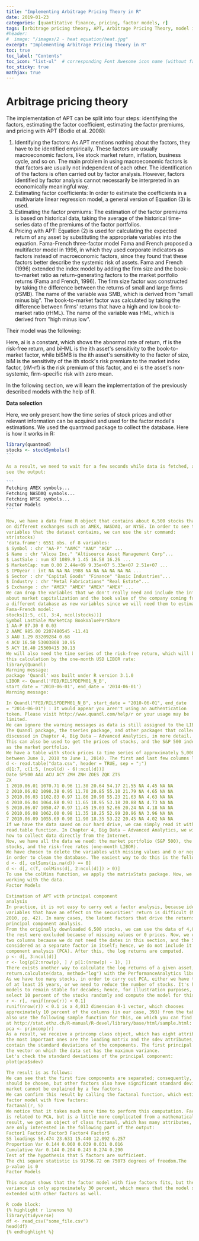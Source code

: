 ```yaml
---
title: "Implementing Arbitrage Pricing Theory in R"
date: 2019-01-23
categories: [quantitative finance, pricing, factor models, r]
tags: [arbitrage pricing theory, APT, Arbitrage Pricing Theory, model implementation, asset pricing, R, statistics]
#header:
#  image: "/images/2 - heat equation/heat.jpg"
excerpt: "Implementing Arbitrage Pricing Theory in R"
toc: true
toc_label: "Contents"
toc_icon: "list-ul"  # corresponding Font Awesome icon name (without fa prefix
toc_sticky: true
mathjax: true
---
```

# Arbitrage pricing theory

The implementation of APT can be split into four steps: identifying the factors,
estimating the factor coefficient, estimating the factor premiums, and pricing with
APT (Bodie et al. 2008):

1. Identifying the factors: As APT mentions nothing about the factors, they
have to be identified empirically. These factors are usually macroeconomic
factors, like stock market return, inflation, business cycle, and so on. The
main problem in using macroeconomic factors is that factors are usually not
independent of each other. The identification of the factors is often carried
out by factor analysis. However, factors identified by factor analysis cannot
necessarily be interpreted in an economically meaningful way.
2. Estimating factor coefficients: In order to estimate the coefficients in a
multivariate linear regression model, a general version of Equation (3)
is used.
3. Estimating the factor premiums: The estimation of the factor premiums
is based on historical data, taking the average of the historical time-series
data of the premiums of the factor portfolios.
4. Pricing with APT: Equation (2) is used for calculating the expected return of
any asset by substituting the appropriate variables into the equation.
Fama-French three-factor model
Fama and French proposed a multifactor model in 1996, in which they used
corporate indicators as factors instead of macroeconomic factors, since they found
that these factors better describe the systemic risk of assets. Fama and French (1996)
extended the index model by adding the firm size and the book-to-market ratio as
return-generating factors to the market portfolio returns (Fama and French, 1996).
The firm size factor was constructed by taking the difference between the returns of
small and large firms (rSMB). The name of the variable was SMB, which is derived from
"small minus big". The book-to-market factor was calculated by taking the difference
between firms' returns that have a high and low book-to-market ratio (rHML). The name
of the variable was HML, which is derived from "high minus low".

Their model was the following:

Here, ai is a constant, which shows the abnormal rate of return, rf is the risk-free
return, and biHML is the ith asset's sensitivity to the book-to-market factor, while biSMB
is the ith asset's sensitivity to the factor of size, biM is the sensitivity of the ith stock's
risk premium to the market index factor, (rM-rf) is the risk premium of this factor, and
ei is the asset's non-systemic, firm-specific risk with zero mean.

In the following section, we will learn the implementation of the previously
described models with the help of R.

**Data selection**

Here, we only present how the time series of stock prices and other relevant information
can be acquired and used for the factor model's estimations.
We used the quantmod package to collect the database.
Here is how it works in R:

````r
library(quantmod)
stocks <- stockSymbols()
```

As a result, we need to wait for a few seconds while data is fetched, and then we can
see the output:

```
Fetching AMEX symbols...
Fetching NASDAQ symbols...
Fetching NYSE symbols...
Factor Models
```

Now, we have a data frame R object that contains about 6,500 stocks that are traded
on different exchanges such as AMEX, NASDAQ, or NYSE. In order to see the
variables that the dataset contains, we can use the str command:
str(stocks)
'data.frame': 6551 obs. of 8 variables:
$ Symbol : chr "AA-P" "AAMC" "AAU" "ACU" ...
$ Name : chr "Alcoa Inc." "Altisource Asset Management Corp"...
$ LastSale : num 87 1089.9 1.45 16.58 16.26 ...
$ MarketCap: num 0.00 2.44e+09 9.35e+07 5.33e+07 2.51e+07 ...
$ IPOyear : int NA NA NA 1988 NA NA NA NA NA NA ...
$ Sector : chr "Capital Goods" "Finance" "Basic Industries"...
$ Industry : chr "Metal Fabrications" "Real Estate"...
$ Exchange : chr "AMEX" "AMEX" "AMEX" "AMEX" ...
We can drop the variables that we don't really need and include the information
about market capitalization and the book value of the company coming from
a different database as new variables since we will need them to estimate the
Fama-French model:
stocks[1:5, c(1, 3:4, ncol(stocks))]
Symbol LastSale MarketCap BookValuePerShare
1 AA-P 87.30 0 0.03
2 AAMC 985.00 2207480545 -11.41
3 AAU 1.29 83209284 0.68
4 ACU 16.50 53003808 10.95
5 ACY 16.40 25309415 30.13
We will also need the time series of the risk-free return, which will be quantified in
this calculation by the one-month USD LIBOR rate:
library(Quandl)
Warning message:
package 'Quandl' was built under R version 3.1.0
LIBOR <- Quandl('FED/RILSPDEPM01_N_B',
start_date = '2010-06-01', end_date = '2014-06-01')
Warning message:

In Quandl("FED/RILSPDEPM01_N_B", start_date = "2010-06-01", end_date
= "2014-06-01") : It would appear you aren't using an authentication
token. Please visit http://www.quandl.com/help/r or your usage may be
limited.
We can ignore the warning messages as data is still assigned to the LIBOR variable.
The Quandl package, the tseries package, and other packages that collect data are
discussed in Chapter 4, Big Data – Advanced Analytics, in more detail.
This can also be used to get the prices of stocks, and the S&P 500 index can be used
as the market portfolio.
We have a table with stock prices (a time series of approximately 5,000 stock prices
between June 1, 2010 to June 1, 2014). The first and last few columns look like this:
d <- read.table("data.csv", header = TRUE, sep = ";")
d[1:7, c(1:5, (ncol(d) - 6):ncol(d))]
Date SP500 AAU ACU ACY ZMH ZNH ZOES ZQK ZTS
ZX
1 2010.06.01 1070.71 0.96 11.30 20.64 54.17 21.55 NA 4.45 NA NA
2 2010.06.02 1098.38 0.95 11.70 20.85 55.10 21.79 NA 4.65 NA NA
3 2010.06.03 1102.83 0.97 11.86 20.90 55.23 21.63 NA 4.63 NA NA
4 2010.06.04 1064.88 0.93 11.65 18.95 53.18 20.88 NA 4.73 NA NA
5 2010.06.07 1050.47 0.97 11.45 19.03 52.66 20.24 NA 4.18 NA NA
6 2010.06.08 1062.00 0.98 11.35 18.25 52.99 20.96 NA 3.96 NA NA
7 2010.06.09 1055.69 0.98 11.90 18.35 53.22 20.45 NA 4.02 NA NA
If we have the data saved on our hard drive, we can simply read it with the
read.table function. In Chapter 4, Big Data – Advanced Analytics, we will discuss
how to collect data directly from the Internet.
Now, we have all the data we need: the market portfolio (S&P 500), the price of
stocks, and the risk-free rates (one-month LIBOR).
We have chosen to delete the variables with missing values and 0 or negative prices,
in order to clean the database. The easiest way to do this is the following:
d <- d[, colSums(is.na(d)) == 0]
d <- d[, c(T, colMins(d[, 2:ncol(d)]) > 0)]
To use the colMins function, we apply the matrixStats package. Now, we can start
working with the data.
Factor Models

Estimation of APT with principal component
analysis
In practice, it is not easy to carry out a factor analysis, because identifying the macro
variables that have an effect on the securities' return is difficult (Medvegyev – Száz,
2010, pp. 42). In many cases, the latent factors that drive the returns are searched by
principal component analysis.
From the originally downloaded 6,500 stocks, we can use the data of 4,015 stocks;
the rest were excluded because of missing values or 0 prices. Now, we omit the first
two columns because we do not need the dates in this section, and the S&P 500 is
considered as a separate factor in itself; hence, we do not include it in the principal
component analysis (PCA). After this, the log returns are computed.
p <- d[, 3:ncol(d)]
r <- log(p[2:nrow(p), ] / p[1:(nrow(p) - 1), ])
There exists another way to calculate the log returns of a given asset, that is, by using
return.calculate(data, method="log") with the PerformanceAnalytics library.
As we have too many stocks, in order to carry out PCA, either we have to have data
of at least 25 years, or we need to reduce the number of stocks. It's hopeless for factor
models to remain stable for decades; hence, for illustration purposes, we choose to
select 10 percent of the stocks randomly and compute the model for this sample:
r <- r[, runif(nrow(r)) < 0.1]
runif(nrow(r)) < 0.1 is a 4,013 dimension 0-1 vector, which chooses
approximately 10 percent of the columns (in our case, 393) from the table. We can
also use the following sample function for this, on which you can find further details
at http://stat.ethz.ch/R-manual/R-devel/library/base/html/sample.html:
pca <- princomp(r)
As a result, we receive a princomp class object, which has eight attributes, of which
the most important ones are the loading matrix and the sdev attributes, which
contain the standard deviations of the components. The first principal component is
the vector on which the data set has the maximum variance.
Let's check the standard deviations of the principal component:
plot(pca$sdev)

The result is as follows:
We can see that the first five components are separated; consequently, five factors
should be chosen, but other factors also have significant standard deviations, so the
market cannot be explained by a few factors.
We can confirm this result by calling the factanal function, which estimates the
factor model with five factors:
factanal(r, 5)
We notice that it takes much more time to perform this computation. Factor analysis
is related to PCA, but is a little more complicated from a mathematical aspect. As a
result, we get an object of class factanal, which has many attributes, but now, we
are only interested in the following part of the output:
Factor1 Factor2 Factor3 Factor4 Factor5
SS loadings 56.474 23.631 15.440 12.092 6.257
Proportion Var 0.144 0.060 0.039 0.031 0.016
Cumulative Var 0.144 0.204 0.243 0.274 0.290
Test of the hypothesis that 5 factors are sufficient.
The chi square statistic is 91756.72 on 75073 degrees of freedom.The
p-value is 0
Factor Models

This output shows that the factor model with five factors fits, but the explained
variance is only approximately 30 percent, which means that the model should be
extended with other factors as well.

R code block:
{% highlight r linenos %}
library(tidyverse)
df <- read_csv("some_file.csv")
head(df)
{% endhighlight %}
